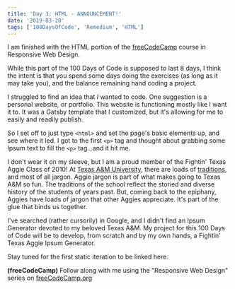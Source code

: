 ```yaml
---
title: 'Day 3: HTML - ANNOUNCEMENT!'
date: '2019-03-20'
tags: ['100DaysOfCode', 'Remedium', 'HTML']
---
```


I am finished with the HTML portion of the [freeCodeCamp](https://www.freecodecamp.org/blanghoff) course in Responsive Web Design.

While this part of the 100 Days of Code is supposed to last 8 days, I think the intent is that you spend some days doing the exercises (as long as it may take you), and the balance remaining hand coding a project.

I struggled to find an idea that *I* wanted to code. One suggestion is a personal website, or portfolio. This website is functioning mostly like I want it to. It was a Gatsby template that I customized, but it's allowing for me to easily and readily publish.

So I set off to just type `<html>` and set the page's basic elements up, and see where it led. I got to the first `<p>` tag and thought about grabbing some Ipsum text to fill the `<p>` tag...and it hit me.

I don't wear it on my sleeve, but I am a proud member of the Fightin' Texas Aggie Class of 2010! At [Texas A&M University](https://tamu.edu), there are loads of [traditions](https://www.tamu.edu/traditions/), and most of all jargon. Aggie jargon is part of what makes going to Texas A&M so fun. The traditions of the school reflect the storied and diverse history of the students of years past.  But, coming back to the epiphany, Aggies have loads of jargon that other Aggies appreciate. It's part of the glue that binds us together.

I've searched (rather cursorily) in Google, and I didn't find an Ipsum Generator devoted to my beloved Texas A&M. My project for this 100 Days of Code will be to develop, from scratch and by my own hands, a Fightin' Texas Aggie Ipsum Generator.

Stay tuned for the first static iteration to be linked here.

**(freeCodeCamp)**
Follow along with me using the "Responsive Web Design" series on [freeCodeCamp.org](https://learn.freecodecamp.org/responsive-web-design/)